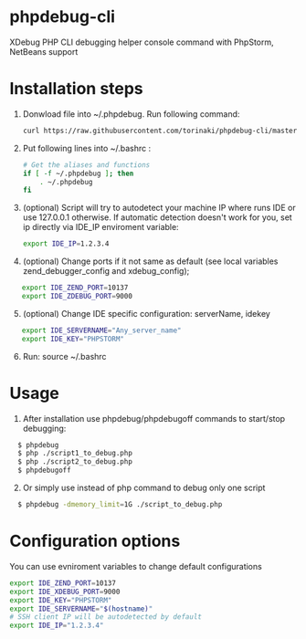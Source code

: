 # phpdebug-cli
XDebug PHP CLI debugging helper console command with PhpStorm, NetBeans support

# Installation steps
1. Donwload file into ~/.phpdebug. Run following command:
   ```bash
   curl https://raw.githubusercontent.com/torinaki/phpdebug-cli/master/phpdebug.sh > ~/.phpdebug
   ```
2. Put following lines into ~/.bashrc :
   ```bash
   # Get the aliases and functions
   if [ -f ~/.phpdebug ]; then
       . ~/.phpdebug
   fi
   ```
3. (optional) Script will try to autodetect your machine IP where runs IDE or use 127.0.0.1 otherwise.
   If automatic detection doesn't work for you, set ip directly via IDE_IP enviroment variable:
   ```bash
   export IDE_IP=1.2.3.4
   ```
4. (optional) Change ports if it not same as default (see local variables zend_debugger_config and xdebug_config);
```bash
   export IDE_ZEND_PORT=10137
   export IDE_ZDEBUG_PORT=9000
   ```
5. (optional) Change IDE specific configuration: serverName, idekey
```bash
   export IDE_SERVERNAME="Any_server_name"
   export IDE_KEY="PHPSTORM"
   ```
6. Run: source ~/.bashrc

# Usage
1. After installation use phpdebug/phpdebugoff commands to start/stop debugging:
```bash
  $ phpdebug
  $ php ./script1_to_debug.php
  $ php ./script2_to_debug.php
  $ phpdebugoff
  ```
2. Or simply use instead of php command to debug only one script
```bash
  $ phpdebug -dmemory_limit=1G ./script_to_debug.php
  ```
  
# Configuration options
You can use evniroment variables to change default configurations
```bash
export IDE_ZEND_PORT=10137
export IDE_XDEBUG_PORT=9000
export IDE_KEY="PHPSTORM"
export IDE_SERVERNAME="$(hostname)"
# SSH client IP will be autodetected by default
export IDE_IP="1.2.3.4" 
```
